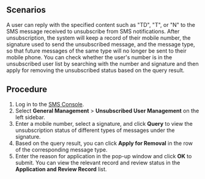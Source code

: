 ## Scenarios

A user can reply with the specified content such as "TD", "T", or "N" to the SMS message received to unsubscribe from SMS notifications. After unsubscription, the system will keep a record of their mobile number, the signature used to send the unsubscribed message, and the message type, so that future messages of the same type will no longer be sent to their mobile phone. You can check whether the user's number is in the unsubscribed user list by searching with the number and signature and then apply for removing the unsubscribed status based on the query result.

## Procedure
1. Log in to the [SMS Console](https://console.cloud.tencent.com/smsv2).
2. Select **General Management** > **Unsubscribed User Management** on the left sidebar.
3. Enter a mobile number, select a signature, and click **Query** to view the unsubscription status of different types of messages under the signature.
4. Based on the query result, you can click **Apply for Removal** in the row of the corresponding message type.
5. Enter the reason for application in the pop-up window and click **OK** to submit.
 You can view the relevant record and review status in the **Application and Review Record** list.
